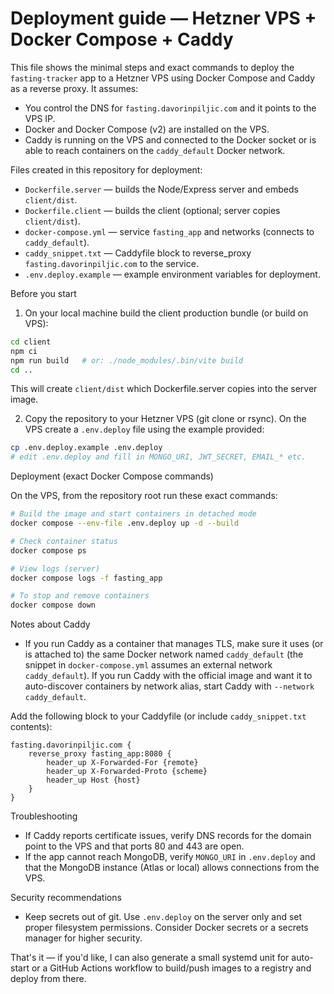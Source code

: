 # Deployment guide — Hetzner VPS + Docker Compose + Caddy

This file shows the minimal steps and exact commands to deploy the `fasting-tracker` app
to a Hetzner VPS using Docker Compose and Caddy as a reverse proxy. It assumes:

- You control the DNS for `fasting.davorinpiljic.com` and it points to the VPS IP.
- Docker and Docker Compose (v2) are installed on the VPS.
- Caddy is running on the VPS and connected to the Docker socket or is able to reach
  containers on the `caddy_default` Docker network.

Files created in this repository for deployment:

- `Dockerfile.server` — builds the Node/Express server and embeds `client/dist`.
- `Dockerfile.client` — builds the client (optional; server copies `client/dist`).
- `docker-compose.yml` — service `fasting_app` and networks (connects to `caddy_default`).
- `caddy_snippet.txt` — Caddyfile block to reverse_proxy `fasting.davorinpiljic.com` to the service.
- `.env.deploy.example` — example environment variables for deployment.

Before you start
1. On your local machine build the client production bundle (or build on VPS):

```bash
cd client
npm ci
npm run build   # or: ./node_modules/.bin/vite build
cd ..
```

This will create `client/dist` which Dockerfile.server copies into the server image.

2. Copy the repository to your Hetzner VPS (git clone or rsync). On the VPS create a
   `.env.deploy` file using the example provided:

```bash
cp .env.deploy.example .env.deploy
# edit .env.deploy and fill in MONGO_URI, JWT_SECRET, EMAIL_* etc.
```

Deployment (exact Docker Compose commands)

On the VPS, from the repository root run these exact commands:

```bash
# Build the image and start containers in detached mode
docker compose --env-file .env.deploy up -d --build

# Check container status
docker compose ps

# View logs (server)
docker compose logs -f fasting_app

# To stop and remove containers
docker compose down
```

Notes about Caddy
- If you run Caddy as a container that manages TLS, make sure it uses (or is attached to)
  the same Docker network named `caddy_default` (the snippet in `docker-compose.yml` assumes
  an external network `caddy_default`). If you run Caddy with the official image and want it
  to auto-discover containers by network alias, start Caddy with `--network caddy_default`.

Add the following block to your Caddyfile (or include `caddy_snippet.txt` contents):

```
fasting.davorinpiljic.com {
    reverse_proxy fasting_app:8080 {
        header_up X-Forwarded-For {remote}
        header_up X-Forwarded-Proto {scheme}
        header_up Host {host}
    }
}
```

Troubleshooting
- If Caddy reports certificate issues, verify DNS records for the domain point to the VPS
  and that ports 80 and 443 are open.
- If the app cannot reach MongoDB, verify `MONGO_URI` in `.env.deploy` and that the MongoDB
  instance (Atlas or local) allows connections from the VPS.

Security recommendations
- Keep secrets out of git. Use `.env.deploy` on the server only and set proper filesystem
  permissions. Consider Docker secrets or a secrets manager for higher security.

That's it — if you'd like, I can also generate a small systemd unit for auto-start or a
GitHub Actions workflow to build/push images to a registry and deploy from there.
